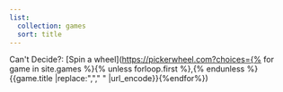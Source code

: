 ```yaml
---
list:
  collection: games
  sort: title
---
```

Can't Decide?: [Spin a wheel](https://pickerwheel.com?choices={% for game in site.games %}{% unless forloop.first %},{% endunless %}{{game.title |replace:","," " |url_encode}}{%endfor%})